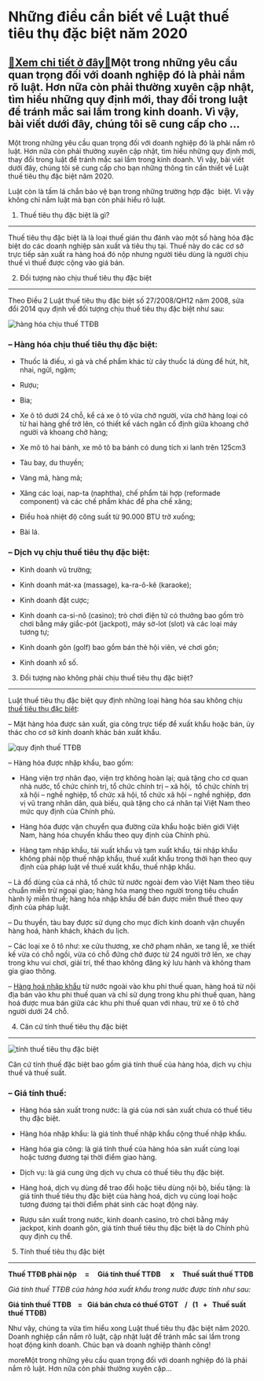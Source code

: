 Những điều cần biết về Luật thuế tiêu thụ đặc biệt năm 2020
===========================================================

[:gift:Xem chi tiết ở đây:gift:](https://hddtvn.com/nhung-dieu-can-biet-ve-luat-thue-tieu-thu-dac-biet-nam-2020/)Một trong những yêu cầu quan trọng đối với doanh nghiệp đó là phải nắm rõ luật. Hơn nữa còn phải thường xuyên cập nhật, tìm hiểu những quy định mới, thay đổi trong luật để tránh mắc sai lầm trong kinh doanh. Vì vậy, bài viết dưới đây, chúng tôi sẽ cung cấp cho …
----------------------------------------------------------------------------------------------------------------------------------------------------------------------------------------------------------------------------------------------------------------------

Một trong những yêu cầu quan trọng đối với doanh nghiệp đó là phải nắm rõ luật. Hơn nữa còn phải thường xuyên cập nhật, tìm hiểu những quy định mới, thay đổi trong luật để tránh mắc sai lầm trong kinh doanh. Vì vậy, bài viết dưới đây, chúng tôi sẽ cung cấp cho bạn những thông tin cần thiết về Luật thuế tiêu thụ đặc biệt năm 2020.


Luật còn là tấm lá chắn bảo vệ bạn trong những trường hợp đặc  biệt. Vì vậy không chỉ nắm luật mà bạn còn phải hiểu rõ luật.


1. Thuế tiêu thụ đặc biệt là gì?
--------------------------------


Thuế tiêu thụ đặc biệt là là loại thuế gián thu đánh vào một số hàng hóa đặc biệt do các doanh nghiệp sản xuất và tiêu thụ tại. Thuế này do các cơ sở trực tiếp sản xuất ra hàng hoá đó nộp nhưng người tiêu dùng là người chịu thuế vì thuế được cộng vào giá bán.


2. Đối tượng nào chịu thuế tiêu thụ đặc biệt
--------------------------------------------


Theo Điều 2 Luật thuế tiêu thụ đặc biệt số 27/2008/QH12 năm 2008, sửa đổi 2014 quy định về đối tượng chịu thuế tiêu thụ đặc biệt như sau:


![hàng hóa chịu thuế TTĐB](https://hddtvn.com/wp-content/uploads/2021/01/bia-15545129678881978123678.jpg)


### – Hàng hóa chịu thuế tiêu thụ đặc biệt:


+ Thuốc lá điếu, xì gà và chế phẩm khác từ cây thuốc lá dùng để hút, hít, nhai, ngửi, ngậm;


+ Rượu;


+ Bia;


+ Xe ô tô dưới 24 chỗ, kể cả xe ô tô vừa chở người, vừa chở hàng loại có từ hai hàng ghế trở lên, có thiết kế vách ngăn cố định giữa khoang chở người và khoang chở hàng;


+ Xe mô tô hai bánh, xe mô tô ba bánh có dung tích xi lanh trên 125cm3


+ Tàu bay, du thuyền;


+ Vàng mã, hàng mã;


+ Xăng các loại, nap-ta (naphtha), chế phẩm tái hợp (reformade component) và các chế phẩm khác để pha chế xăng;


+ Điều hoà nhiệt độ công suất từ 90.000 BTU trở xuống;


+ Bài lá.


### – Dịch vụ chịu thuế tiêu thụ đặc biệt:


+ Kinh doanh vũ trường;


+ Kinh doanh mát-xa (massage), ka-ra-ô-kê (karaoke);


+ Kinh doanh đặt cược;


+ Kinh doanh ca-si-nô (casino); trò chơi điện tử có thưởng bao gồm trò chơi bằng máy giắc-pót (jackpot), máy sờ-lot (slot) và các loại máy tương tự;


+ Kinh doanh gôn (golf) bao gồm bán thẻ hội viên, vé chơi gôn;


+ Kinh doanh xổ số.


3. Đối tượng nào không phải chịu thuế tiêu thụ đặc biệt?
--------------------------------------------------------


Luật thuế tiêu thụ đặc biệt quy định những loại hàng hóa sau không chịu [thuế tiêu thụ đặc biệt](#):


– Mặt hàng hóa được sản xuất, gia công trực tiếp để xuất khẩu hoặc bán, ủy thác cho cơ sở kinh doanh khác bán xuất khẩu.


![quy định thuế TTĐB](https://hddtvn.com/wp-content/uploads/2021/01/Doi_tuong_1_1802091202.jpg)


– Hàng hóa được nhập khẩu, bao gốm:


+ Hàng viện trợ nhân đạo, viện trợ không hoàn lại; quà tặng cho cơ quan nhà nước, tổ chức chính trị, tổ chức chính trị – xã hội,  tổ chức chính trị xã hội – nghề nghiệp, tổ chức xã hội, tổ chức xã hội – nghề nghiệp, đơn vị vũ trang nhân dân, quà biếu, quà tặng cho cá nhân tại Việt Nam theo mức quy định của Chính phủ.


+ Hàng hóa được vận chuyển qua đường cửa khẩu hoặc biên giới Việt Nam, hàng hóa chuyển khẩu theo quy định của Chính phủ.


+ Hàng tạm nhập khẩu, tái xuất khẩu và tạm xuất khẩu, tái nhập khẩu  không phải nộp thuế nhập khẩu, thuế xuất khẩu trong thời hạn theo quy định của pháp luật về thuế xuất khẩu, thuế nhập khẩu.


– Là đồ dùng của cá nhâ, tổ chức từ nước ngoài đem vào Việt Nam theo tiêu chuẩn miễn trừ ngoại giao; hàng hóa mang theo người trong tiêu chuẩn hành lý miễn thuế; hàng hóa nhập khẩu để bán được miễn thuế theo quy định của pháp luật.


– Du thuyền, tàu bay được sử dụng cho mục đích kinh doanh vận chuyển hàng hoá, hành khách, khách du lịch.


– Các loại xe ô tô như: xe cứu thương, xe chở phạm nhân, xe tang lễ, xe thiết kế vừa có chỗ ngồi, vừa có chỗ đứng chở được từ 24 người trở lên, xe chạy trong khu vui chơi, giải trí, thể thao không đăng ký lưu hành và không tham gia giao thông.


– [Hàng hoá nhập khẩu](#) từ nước ngoài vào khu phi thuế quan, hàng hoá từ nội địa bán vào khu phi thuế quan và chỉ sử dụng trong khu phi thuế quan, hàng hoá được mua bán giữa các khu phi thuế quan với nhau, trừ xe ô tô chở người dưới 24 chỗ.


4. Căn cứ tính thuế tiêu thụ đặc biệt
-------------------------------------


![tính thuế tiêu thụ đặc biệt](https://hddtvn.com/wp-content/uploads/2021/01/mano-usando-calculadora-analizando-mesa-papel_23-2147965618.jpg)


Căn cứ tính thuế đặc biệt bao gồm giá tính thuế của hàng hóa, dịch vụ chịu thuế và thuế suất.


### – Giá tính thuế:


+ Hàng hóa sản xuất trong nước: là giá của nơi sản xuất chưa có thuế tiêu thụ đặc biệt.


+ Hàng hóa nhập khẩu: là giá tính thuế nhập khẩu cộng thuế nhập khẩu.


+ Hàng hóa gia công: là giá tính thuế của hàng hóa sản xuất cùng loại hoặc tương đương tại thời điểm giao hàng.


+ Dịch vụ: là giá cung ứng dịch vụ chưa có thuế tiêu thụ đặc biệt.


+ Hàng hoá, dịch vụ dùng để trao đổi hoặc tiêu dùng nội bộ, biếu tặng: là giá tính thuế tiêu thụ đặc biệt của hàng hoá, dịch vụ cùng loại hoặc tương đương tại thời điểm phát sinh các hoạt động này.


+ Rượu sản xuất trong nước, kinh doanh casino, trò chơi bằng máy jackpot, kinh doanh gôn, giá tính thuế tiêu thụ đặc biệt là do Chính phủ quy định cụ thể.


5. Tính thuế tiêu thụ đặc biệt
------------------------------


**Thuế TTĐB phải nộp     =     Giá tính thuế TTĐB      x     Thuế suất thuế TTĐB**


*Giá tính thuế TTĐB của hàng hóa xuất khẩu trong nước được tính như sau:*


**Giá tính thuế TTĐB    =   Giá bán chưa có thuế GTGT    /   (1   +   Thuế suất thuế TTĐB)**


Như vậy, chúng ta vừa tìm hiểu xong Luật thuế tiêu thụ đặc biệt năm 2020. Doanh nghiệp cần nắm rõ luật, cập nhật luật để tránh mắc sai lầm trong hoạt động kinh doanh. Chúc bạn và doanh nghiệp thành công!



moreMột trong những yêu cầu quan trọng đối với doanh nghiệp đó là phải nắm rõ luật. Hơn nữa còn phải thường xuyên cập…

